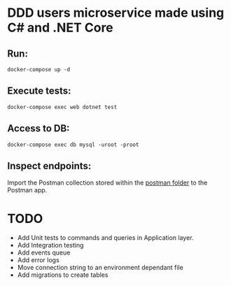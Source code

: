 # DDD users microservice made using C# and .NET Core

## Run:

```
docker-compose up -d
```

## Execute tests:

```
docker-compose exec web dotnet test
```

## Access to DB:

```
docker-compose exec db mysql -uroot -proot
```

## Inspect endpoints:

Import the Postman collection stored within the [postman folder](postman) to the Postman app.

# TODO

* Add Unit tests to commands and queries in Application layer.
* Add Integration testing
* Add events queue
* Add error logs
* Move connection string to an environment dependant file
* Add migrations to create tables